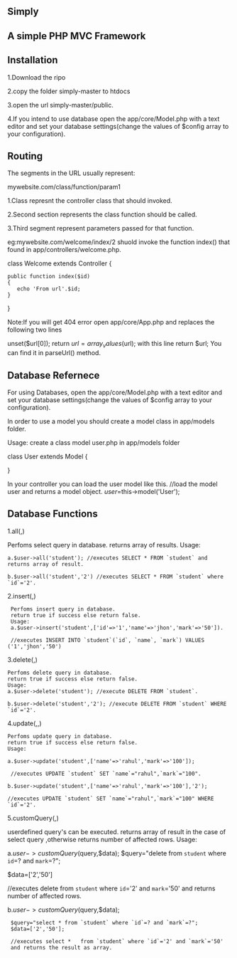 Simply
-------------------------------------
A simple PHP MVC Framework
-------------------------------------
Installation
----------
1.Download the ripo

2.copy the folder simply-master to htdocs

3.open the url simply-master/public.

4.If you intend to use database open the app/core/Model.php with a text editor and set your database settings(change the  values of $config array to  your configuration). 

Routing
----------
The segments in the URL usually represent:

mywebsite.com/class/function/param1

1.Class represnt the controller class that should invoked.

2.Second section represents the class function should be called.

3.Third segment represent parameters passed for that function.

eg:mywebsite.com/welcome/index/2 shuold invoke the function index() that found in 
   app/controllers/welcome.php.


   class Welcome extends Controller
   {

    public function index($id)
    {
       echo 'From url'.$id;
    }

   }
   
Note:If you will get 404 error open app/core/App.php and replaces the following two lines
 
 unset($url[0]);
 return $url=array_values($url); 
  with this line return $url;
 You can find it in parseUrl() method.

Database Refernece
-------------------------
 For using Databases, open the app/core/Model.php with a text editor and set your database settings(change the  values of $config array to  your configuration).

 In order to use a model you should create a model class in app/models folder.

Usage:
  create a class model user.php in app/models folder

 class User extends Model
 {

 }

 In your controller you can load the user model like this.
 //load the model user and returns a model object.
 $user=$this->model('User');

 Database Functions 
 --------------------
 1.all(<tablename string>,<id string>)

   Perfoms select query in database.
   returns array of results.
   Usage:

    a.$user->all('student'); //executes SELECT * FROM `student` and returns array of result.

    b.$user->all('student','2') //executes SELECT * FROM `student` where `id`='2'.

 2.insert(<tablename string>,<columnname-values array>)

 	 Perfoms insert query in database.
 	 return true if success else return false.
 	 Usage:
 	 a.$user->insert('student',['id'=>'1','name'=>'jhon','mark'=>'50']). 

 	 //executes INSERT INTO `student`(`id`, `name`, `mark`) VALUES ('1','jhon','50')

3.delete(<tablename string>,<id string>)

	Perfoms delete query in database.
 	return true if success else return false.
 	Usage:
 	a.$user->delete('student'); //execute DELETE FROM `student`.

 	b.$user->delete('student','2'); //execute DELETE FROM `student` WHERE `id`='2'.

4.update(<tablename string>,<array of columnname-values array>,<id string>)

	Perfoms update query in database.
 	return true if success else return false.
    Usage:

    a.$user->update('student',['name'=>'rahul','mark'=>'100']);

     //executes UPDATE `student` SET `name`="rahul",`mark`="100".

    b.$user->update('student',['name'=>'rahul','mark'=>'100'],'2');

    //executes UPDATE `student` SET `name`="rahul",`mark`="100" WHERE `id`='2'.

5.customQuery(<query string>,<parameters array>)

   userdefined query's can be executed.
   returns array of result in the case of select query ,otherwise returns number of
   affected rows.
   Usage:

   a.$user->customQuery($query,$data); 
   $query="delete  from `student` where `id`=? and `mark`=?";

   $data=['2','50']
   
   //executes delete  from `student` where `id`='2' and `mark`='50' and returns number of affected rows.

   b.$user->customQuery($query,$data);

     $query="select * from `student` where `id`=? and `mark`=?";
     $data=['2','50'];

     //executes select *   from `student` where `id`='2' and `mark`='50'
     and returns the result as array.
